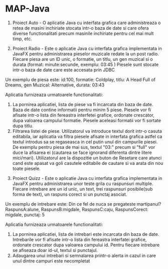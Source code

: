 # MAP-Java

1) Proiect Auto - O aplicatie Java cu interfata grafica care administreaza o retea de masini inchiriate stocata intr-o baza de date si care ofera diverse functionalitati precum masinile inchiriate pentru cel mai mult timp, etc.




2) Proiect Radio - Este o aplicatie Java cu interfata grafica implementata in JavaFX pentru administrarea pieselor muzicale redate la un post radio. Fiecare piesa are un ID unic, o formatie, un titlu, un gen muzical si o durata (format: minute:secunde, exemplu: 03:45 )
   Piesele sunt stocate intr-o baza de date care este accesata prin JDBC

Un exemplu de piesa este: id:100, formatie: Coldplay, titlu: A Head Full of Dreams, gen Muzical: Alternative, durata: 03:43 

Aplicatia furnizeaza urmatoarele functionalitati:
1. La pornirea aplicatiei, lista de piese va fi incarcata din baza de date. Baza de date contine informatii pentru minim 5 piese. Piesele vor fi afisate intr-o lista din fereastra interfetei grafice, ordonate crescator, dupa valoarea campului formatie. Piesele aceleasi formatii vor fi sortate dupa titlu.
2. Filtrarea listei de piese. Utilizatorul va introduce textul dorit intr-o casuta editabila, iar aplicatia va filtra piesele afisate in interfata grafica astfel ca textul introdus sa se regaseasca in cel putin unul din campurile piesei. De exemplu pentru piesa de mai sus, textul "03:" precum si "full" vor duce la afisarea ei (cautarea se face ignorand diferenta dintre litere mici/mari). Utilizatorul are la dispozitie un buton de Resetare care atunci cand este apasat va goli casutele editabile de cautare si va arata din nou toate piesele. 



3) Proiect Quizz - Este o aplicatie Java cu interfata grafica implementata in JavaFX pentru administrarea unor teste grila cu raspunsuri multiple. Fiecare intrebare are un id unic, un text, trei raspunsuri posibile(sub forma de text), un raspuns corect si un punctaj asociat.

Un exemplu de intrebare este: Din ce fel de nuca se pregateste martipanul? RaspunsA:alune, RaspunsB:migdale, RaspunsC:caju, RaspunsCorect: migdale, punctaj: 5

Aplicatia furnizeaza urmatoarele functionalitati:
1) La pornirea aplicatiei, lista de intrebari este incarcata din baza de date. Intrebarile vor fi afisate intr-o lista din fereastra interfatei grafice, ordonate crescator dupa valoarea campului id. Pentru fiecare intrebare se afiseaza doar id-ul, textul si punctajul.
2) Adaugarea unui intrebari si semnalarea printr-o alerta in cazul in care unul dintre campuri este necompletat

